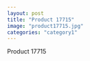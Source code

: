 ```yaml
---
layout: post
title: "Product 17715"
image: "product17715.jpg"
categories: "category1"
---
```

Product 17715
